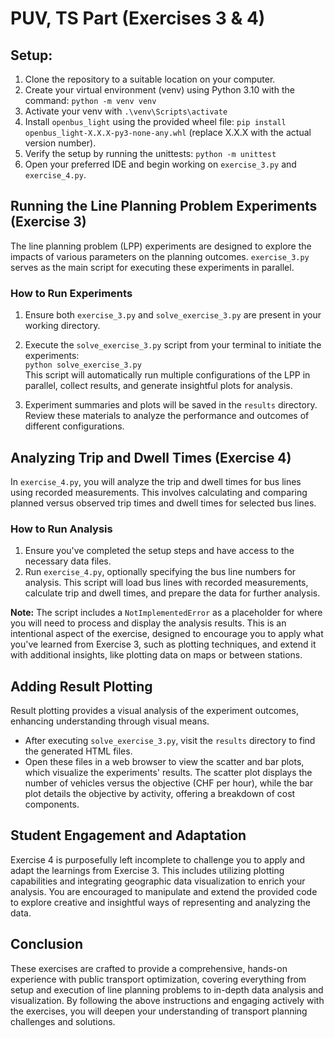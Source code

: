 # PUV, TS Part (Exercises 3 & 4)

## Setup:

1. Clone the repository to a suitable location on your computer.
2. Create your virtual environment (venv) using Python 3.10 with the command: `python -m venv venv`
3. Activate your venv with `.\venv\Scripts\activate`
4. Install `openbus_light` using the provided wheel file: `pip install openbus_light-X.X.X-py3-none-any.whl` (replace X.X.X with the actual version number).
5. Verify the setup by running the unittests: `python -m unittest`
6. Open your preferred IDE and begin working on `exercise_3.py` and `exercise_4.py`.

## Running the Line Planning Problem Experiments (Exercise 3)

The line planning problem (LPP) experiments are designed to explore the impacts of various parameters on the planning outcomes. `exercise_3.py` serves as the main script for executing these experiments in parallel.

### How to Run Experiments

1. Ensure both `exercise_3.py` and `solve_exercise_3.py` are present in your working directory.
2. Execute the `solve_exercise_3.py` script from your terminal to initiate the experiments:
    <br> `python solve_exercise_3.py` <br>
This script will automatically run multiple configurations of the LPP in parallel, collect results, and generate insightful plots for analysis.

3. Experiment summaries and plots will be saved in the `results` directory. Review these materials to analyze the performance and outcomes of different configurations.

## Analyzing Trip and Dwell Times (Exercise 4)

In `exercise_4.py`, you will analyze the trip and dwell times for bus lines using recorded measurements. This involves calculating and comparing planned versus observed trip times and dwell times for selected bus lines.

### How to Run Analysis

1. Ensure you've completed the setup steps and have access to the necessary data files.
2. Run `exercise_4.py`, optionally specifying the bus line numbers for analysis. This script will load bus lines with recorded measurements, calculate trip and dwell times, and prepare the data for further analysis.

**Note:** The script includes a `NotImplementedError` as a placeholder for where you will need to process and display the analysis results. This is an intentional aspect of the exercise, designed to encourage you to apply what you've learned from Exercise 3, such as plotting techniques, and extend it with additional insights, like plotting data on maps or between stations.

## Adding Result Plotting

Result plotting provides a visual analysis of the experiment outcomes, enhancing understanding through visual means.

- After executing `solve_exercise_3.py`, visit the `results` directory to find the generated HTML files.
- Open these files in a web browser to view the scatter and bar plots, which visualize the experiments' results. The scatter plot displays the number of vehicles versus the objective (CHF per hour), while the bar plot details the objective by activity, offering a breakdown of cost components.

## Student Engagement and Adaptation

Exercise 4 is purposefully left incomplete to challenge you to apply and adapt the learnings from Exercise 3. This includes utilizing plotting capabilities and integrating geographic data visualization to enrich your analysis. You are encouraged to manipulate and extend the provided code to explore creative and insightful ways of representing and analyzing the data.

## Conclusion

These exercises are crafted to provide a comprehensive, hands-on experience with public transport optimization, covering everything from setup and execution of line planning problems to in-depth data analysis and visualization. By following the above instructions and engaging actively with the exercises, you will deepen your understanding of transport planning challenges and solutions.
